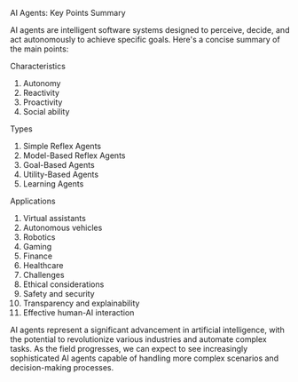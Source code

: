 AI Agents: Key Points Summary

AI agents are intelligent software systems designed to perceive, decide, and act autonomously to achieve specific goals. Here's a concise summary of the main points:

Characteristics
1. Autonomy
2. Reactivity
3. Proactivity
4. Social ability

Types
1. Simple Reflex Agents
2. Model-Based Reflex Agents
3. Goal-Based Agents
4. Utility-Based Agents
5. Learning Agents

Applications
1. Virtual assistants
2. Autonomous vehicles
3. Robotics
4. Gaming
5. Finance
6. Healthcare
7. Challenges
8. Ethical considerations
9. Safety and security
10. Transparency and explainability
11. Effective human-AI interaction

AI agents represent a significant advancement in artificial intelligence, with the potential to revolutionize various industries and automate complex tasks. As the field progresses, we can expect to see increasingly sophisticated AI agents capable of handling more complex scenarios and decision-making processes.
